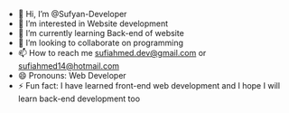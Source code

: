 - 👋 Hi, I’m @Sufyan-Developer
- 👀 I’m interested in Website development
- 🌱 I’m currently learning Back-end of website
- 💞️ I’m looking to collaborate on programming
- 📫 How to reach me sufiahmed.dev@gmail.com or sufiahmed14@hotmail.com
- 😄 Pronouns: Web Developer
- ⚡ Fun fact: I have learned front-end web development and I hope I will learn back-end development too

<!---
Sufyan-Developer/Sufyan-Developer is a ✨ special ✨ repository because its `README.md` (this file) appears on your GitHub profile.
You can click the Preview link to take a look at your changes.
--->
